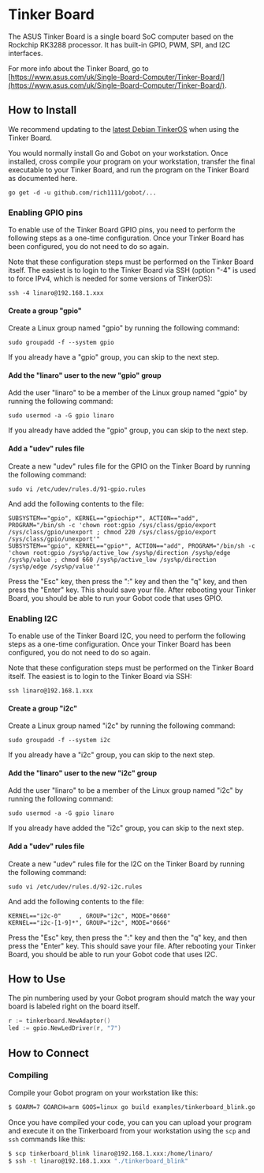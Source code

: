 # Tinker Board

The ASUS Tinker Board is a single board SoC computer based on the Rockchip RK3288 processor. It has built-in GPIO, PWM, SPI, and I2C interfaces.

For more info about the Tinker Board, go to [https://www.asus.com/uk/Single-Board-Computer/Tinker-Board/](https://www.asus.com/uk/Single-Board-Computer/Tinker-Board/).

## How to Install

We recommend updating to the [latest Debian TinkerOS](https://github.com/TinkerBoard/debian_kernel/releases) when using the Tinker Board.

You would normally install Go and Gobot on your workstation. Once installed, cross compile your program on your workstation, transfer the final executable to your Tinker Board, and run the program on the Tinker Board as documented here.

```
go get -d -u github.com/rich1111/gobot/...
```

### Enabling GPIO pins

To enable use of the Tinker Board GPIO pins, you need to perform the following steps as a one-time configuration. Once your Tinker Board has been configured, you do not need to do so again.

Note that these configuration steps must be performed on the Tinker Board itself. The easiest is to login to the Tinker Board via SSH (option "-4" is used to force IPv4, which is needed for some versions of TinkerOS):

```
ssh -4 linaro@192.168.1.xxx
```

#### Create a group "gpio"

Create a Linux group named "gpio" by running the following command:

```
sudo groupadd -f --system gpio
```

If you already have a "gpio" group, you can skip to the next step.

#### Add the "linaro" user to the new "gpio" group

Add the user "linaro" to be a member of the Linux group named "gpio" by running the following command:

```
sudo usermod -a -G gpio linaro
```

If you already have added the "gpio" group, you can skip to the next step.

#### Add a "udev" rules file

Create a new "udev" rules file for the GPIO on the Tinker Board by running the following command:

```
sudo vi /etc/udev/rules.d/91-gpio.rules
```

And add the following contents to the file:

```
SUBSYSTEM=="gpio", KERNEL=="gpiochip*", ACTION=="add", PROGRAM="/bin/sh -c 'chown root:gpio /sys/class/gpio/export /sys/class/gpio/unexport ; chmod 220 /sys/class/gpio/export /sys/class/gpio/unexport'"
SUBSYSTEM=="gpio", KERNEL=="gpio*", ACTION=="add", PROGRAM="/bin/sh -c 'chown root:gpio /sys%p/active_low /sys%p/direction /sys%p/edge /sys%p/value ; chmod 660 /sys%p/active_low /sys%p/direction /sys%p/edge /sys%p/value'"
```

Press the "Esc" key, then press the ":" key and then the "q" key, and then press the "Enter" key. This should save your file. After rebooting your Tinker Board, you should be able to run your Gobot code that uses GPIO.

### Enabling I2C

To enable use of the Tinker Board I2C, you need to perform the following steps as a one-time configuration. Once your Tinker Board has been configured, you do not need to do so again.

Note that these configuration steps must be performed on the Tinker Board itself. The easiest is to login to the Tinker Board via SSH:

```
ssh linaro@192.168.1.xxx
```

#### Create a group "i2c"

Create a Linux group named "i2c" by running the following command:

```
sudo groupadd -f --system i2c
```

If you already have a "i2c" group, you can skip to the next step.

#### Add the "linaro" user to the new "i2c" group

Add the user "linaro" to be a member of the Linux group named "i2c" by running the following command:

```
sudo usermod -a -G gpio linaro
```

If you already have added the "i2c" group, you can skip to the next step.

#### Add a "udev" rules file

Create a new "udev" rules file for the I2C on the Tinker Board by running the following command:

```
sudo vi /etc/udev/rules.d/92-i2c.rules
```

And add the following contents to the file:

```
KERNEL=="i2c-0"     , GROUP="i2c", MODE="0660"
KERNEL=="i2c-[1-9]*", GROUP="i2c", MODE="0666"
```

Press the "Esc" key, then press the ":" key and then the "q" key, and then press the "Enter" key. This should save your file. After rebooting your Tinker Board, you should be able to run your Gobot code that uses I2C.

## How to Use

The pin numbering used by your Gobot program should match the way your board is labeled right on the board itself.

```go
r := tinkerboard.NewAdaptor()
led := gpio.NewLedDriver(r, "7")
```

## How to Connect

### Compiling

Compile your Gobot program on your workstation like this:

```bash
$ GOARM=7 GOARCH=arm GOOS=linux go build examples/tinkerboard_blink.go
```

Once you have compiled your code, you can you can upload your program and execute it on the Tinkerboard from your workstation using the `scp` and `ssh` commands like this:

```bash
$ scp tinkerboard_blink linaro@192.168.1.xxx:/home/linaro/
$ ssh -t linaro@192.168.1.xxx "./tinkerboard_blink"
```
